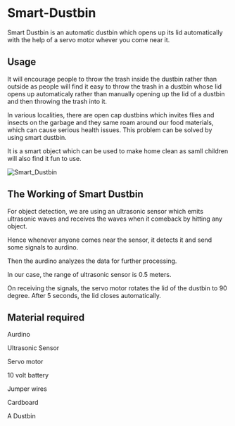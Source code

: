 # Smart-Dustbin
Smart Dustbin is an automatic dustbin which opens up its lid automatically with the help of a servo motor whever you come near it.

## Usage
It will encourage people to throw the trash inside the dustbin rather than outside as people will find it easy to throw the trash in a dustbin whose lid opens up automaticaly rather than manually opening up the lid of a dustbin and then throwing the trash into it.

In various localities, there are open cap dustbins which invites flies and insects on the garbage and they same roam around our food materials, which can cause serious health issues. This problem can be solved by using smart dustbin.

It is a smart object which can be used to make home clean as samll children will also find it fun to use.

![Smart_Dustbin](https://user-images.githubusercontent.com/54080068/93635448-e9ab6a00-fa0f-11ea-94d4-c8d247ad19ee.jpg)

## The Working of Smart Dustbin

For object detection, we are using an ultrasonic sensor which emits ultrasonic waves and receives the waves when it comeback by hitting any object.

Hence whenever anyone comes near the sensor, it detects it and send some signals to aurdino.

Then the aurdino analyzes the data for further processing.

In our case, the range of ultrasonic sensor is 0.5 meters.

On receiving the signals, the servo motor rotates the lid of the dustbin to 90 degree. After 5 seconds, the lid closes automatically.

 
## Material required
Aurdino

Ultrasonic Sensor

Servo motor

10 volt battery

Jumper wires

Cardboard

A Dustbin

